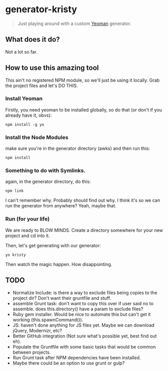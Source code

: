 # generator-kristy

> Just playing around with a custom [Yeoman](http://yeoman.io) generator.

## What does it do?

Not a lot so far.

## How to use this amazing tool

This ain't no registered NPM module, so we'll just be using it locally. Grab the project files and let's DO THIS.

### Install Yeoman
Firstly, you need yeoman to be installed globally, so do that (or don't if you already have it, obvs):

`npm install -g yo`

### Install the Node Modules

make sure you're in the generator directory (awks) and then run this:

`npm install`

### Something to do with Symlinks.

again, in the generator directory, do this:

`npm link`

I can't remember why. Probably should find out why. I think it's so we can run the generator from anywhere? Yeah, maybe that.

### Run (for your life)

We are ready to BLOW MINDS. Create a directory somewhere for your new project and cd into it.

Then, let's get generating with our generator:

`yo kristy`

Then watch the magic happen. How disappointing.

## TODO

- Normalize Include: is there a way to exclude files being copies to the project dir? Don't want their gruntfile and stuff.
- assemble Grunt task: don't want to copy this over if user said no to assemble. does this.directory() have a param to exclude files?
- Ruby gem installer. Would be nice to automate this but can't get it working (this.spawnCommand()).
- JS: haven't done anything for JS files yet. Maybe we can download jQuery, Modernizr, etc?
- Better GitHub integration (Not sure what's possible yet, best find out eh).
- Populate the Gruntfile with some basic tasks that would be common between projects.
- Run Grunt task after NPM dependencies have been installed.
- Maybe there could be an option to use grunt or gulp?